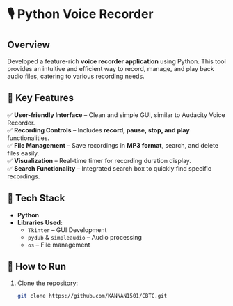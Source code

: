 # 🎙️ Python Voice Recorder

## Overview  
Developed a feature-rich **voice recorder application** using Python. This tool provides an intuitive and efficient way to record, manage, and play back audio files, catering to various recording needs.

## 🔹 Key Features  
✅ **User-friendly Interface** – Clean and simple GUI, similar to Audacity Voice Recorder.  
✅ **Recording Controls** – Includes **record, pause, stop, and play** functionalities.  
✅ **File Management** – Save recordings in **MP3 format**, search, and delete files easily.  
✅ **Visualization** – Real-time timer for recording duration display.  
✅ **Search Functionality** – Integrated search box to quickly find specific recordings.  

## 🔹 Tech Stack  
- **Python**  
- **Libraries Used:**  
  - `Tkinter` – GUI Development  
  - `pydub` & `simpleaudio` – Audio processing  
  - `os` – File management  

## 🔹 How to Run  
1. Clone the repository:  
   ```sh
   git clone https://github.com/KANNAN1501/CBTC.git
